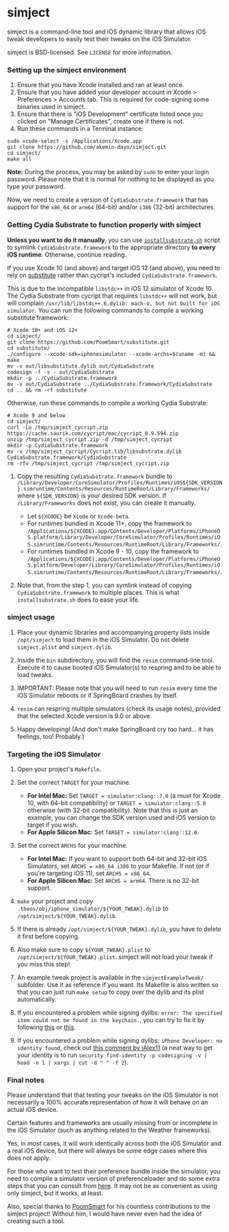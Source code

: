 # simject

simject is a command-line tool and iOS dynamic library that allows iOS tweak developers to easily test their tweaks on the iOS Simulator.

simject is BSD-licensed. See `LICENSE` for more information.

### Setting up the simject environment

1. Ensure that you have Xcode installed and ran at least once.
2. Ensure that you have added your developer account in Xcode > Preferences > Accounts tab. This is required for code-signing some binaries used in simject.
3. Ensure that there is "iOS Development" certificate listed once you clicked on "Manage Certificates", create one if there is not.
4. Run these commands in a Terminal instance:

```
sudo xcode-select -s /Applications/Xcode.app
git clone https://github.com/akemin-dayo/simject.git
cd simject/
make all
```

**Note:** During the process, you may be asked by `sudo` to enter your login password. Please note that it is normal for nothing to be displayed as you type your password.

Now, we need to create a version of `CydiaSubstrate.framework` that has support for the `x86_64` or `arm64` (64-bit) and/or `i386` (32-bit) architectures.

### Getting Cydia Substrate to function properly with simject

**Unless you want to do it manually**, you can use [`installsubstrate.sh`](./installsubstrate.sh) script to symlink `CydiaSubstrate.framework` to the appropriate directory **to every iOS runtime**. Otherwise, continue reading.

If you use Xcode 10 (and above) and target iOS 12 (and above), you need to rely on [substitute](https://github.com/sbingner/substitute) rather than cycript's included `CydiaSubstrate.framework`.

This is due to the incompatible `libstdc++` in iOS 12 simulator of Xcode 10. The Cydia Substrate from cycript that requires `libstdc++` will not work, but will complain `/usr/lib/libstdc++.6.dylib: mach-o, but not built for iOS simulator`. You can run the following commands to compile a working substitute framework:

```
# Xcode 10+ and iOS 12+
cd simject/
git clone https://github.com/PoomSmart/substitute.git
cd substitute/
./configure --xcode-sdk=iphonesimulator --xcode-archs=$(uname -m) && make
mv -v out/libsubstitute.dylib out/CydiaSubstrate
codesign -f -s - out/CydiaSubstrate
mkdir -p ../CydiaSubstrate.framework
mv -v out/CydiaSubstrate ../CydiaSubstrate.framework/CydiaSubstrate
cd .. && rm -rf substitute
```
Otherwise, run these commands to compile a working Cydia Substrate:

```
# Xcode 9 and below
cd simject/
curl -Lo /tmp/simject_cycript.zip https://cache.saurik.com/cycript/mac/cycript_0.9.594.zip
unzip /tmp/simject_cycript.zip -d /tmp/simject_cycript
mkdir -p CydiaSubstrate.framework
mv -v /tmp/simject_cycript/Cycript.lib/libsubstrate.dylib CydiaSubstrate.framework/CydiaSubstrate
rm -rfv /tmp/simject_cycript /tmp/simject_cycript.zip
```

1. Copy the resulting `CydiaSubstrate.framework` bundle to `/Library/Developer/CoreSimulator/Profiles/Runtimes/iOS${SDK_VERSION}.simruntime/Contents/Resources/RuntimeRoot/Library/Frameworks/` where `${SDK_VERSION}` is your desired SDK version. If `/Library/Frameworks` does not exist, you can create it manually.
   * Let `${XCODE}` be `Xcode` or `Xcode-beta`.
   * For runtimes bundled in Xcode 11+, copy the framework to `/Applications/${XCODE}.app/Contents/Developer/Platforms/iPhoneOS.platform/Library/Developer/CoreSimulator/Profiles/Runtimes/iOS.simruntime/Contents/Resources/RuntimeRoot/Library/Frameworks/`.
   * For runtimes bundled in Xcode 9 - 10, copy the framework to `/Applications/${XCODE}.app/Contents/Developer/Platforms/iPhoneOS.platform/Developer/Library/CoreSimulator/Profiles/Runtimes/iOS.simruntime/Contents/Resources/RuntimeRoot/Library/Frameworks/`.

2. Note that, from the step 1, you can symlink instead of copying `CydiaSubstrate.framework` to multiple places. This is what `installsubstrate.sh` does to ease your life.

### simject usage

1. Place your dynamic libraries and accompanying property lists inside `/opt/simject` to load them in the iOS Simulator. Do not delete `simject.plist` and `simject.dylib`.
   
2. Inside the `bin` subdirectory, you will find the `resim` command-line tool. Execute it to cause booted iOS Simulator(s) to respring and to be able to load tweaks.

3. IMPORTANT: Please note that you will need to run `resim` every time the iOS Simulator reboots or if SpringBoard crashes by itself.

4. `resim` can respring multiple simulators (check its usage notes), provided that the selected Xcode version is 9.0 or above.

5. Happy developing! (And don't make SpringBoard cry *too* hard... it has feelings, too! Probably.)

### Targeting the iOS Simulator

1. Open your project's `Makefile`.

2. Set the correct `TARGET` for your machine.
   * **For Intel Mac:** Set `TARGET = simulator:clang::7.0` (a must for Xcode 10, with 64-bit compatibility) or `TARGET = simulator:clang::5.0` otherwise (with 32-bit compatibility). Note that this is just an example, you can change the SDK version used and iOS version to target if you wish.
   * **For Apple Silicon Mac:** Set `TARGET = simulator:clang::12.0`.

3. Set the correct `ARCHS` for your machine.
   * **For Intel Mac:** If you want to support both 64-bit and 32-bit iOS Simulators, set `ARCHS = x86_64 i386` to your Makefile. If not (or if you're targeting iOS 11), set `ARCHS = x86_64`.
   * **For Apple Silicon Mac:** Set `ARCHS = arm64`. There is no 32-bit support.

4. `make` your project and copy `.theos/obj/iphone_simulator/${YOUR_TWEAK}.dylib` to `/opt/simject/${YOUR_TWEAK}.dylib`.

5. If there is already `/opt/simject/${YOUR_TWEAK}.dylib`, you have to delete it first before copying.

6. Also make sure to copy `${YOUR_TWEAK}.plist` to `/opt/simject/${YOUR_TWEAK}.plist`. simject will not load your tweak if you miss this step!

7. An example tweak project is available in the `simjectExampleTweak/` subfolder. Use it as reference if you want. Its Makefile is also written so that you can just run `make setup` to copy over the dylib and its plist automatically.

8. If you encountered a problem while signing dylibs: `error: The specified item could not be found in the keychain.`, you can try to fix it by following [this](https://github.com/angelXwind/simject/issues/43#issuecomment-441659203) or [this](https://github.com/angelXwind/simject/issues/42#issuecomment-440920466).

9. If you encountered a problem while signing dylibs: `iPhone Developer: no identity found`, check out [this comment by iAlex11](https://github.com/angelXwind/simject/issues/55#issuecomment-615894757) (a neat way to get your identity is to run `security find-identity -p codesigning -v | head -n 1 | xargs | cut -d " " -f 2`).

### Final notes

Please understand that that testing your tweaks on the iOS Simulator is not necessarily a 100% accurate representation of how it will behave on an actual iOS device.

Certain features and frameworks are usually missing from or incomplete in the iOS Simulator (such as anything related to the Weather frameworks).

Yes, in *most* cases, it will work identically across both the iOS Simulator and a real iOS device, but there will always be some edge cases where this does not apply.

For those who want to test their preference bundle inside the simulator, you need to compile a simulator version of preferenceloader and do some extra steps that you can consult from [here](https://github.com/PoomSmart/preferenceloader-sim). It may not be as convenient as using only simject, but it works, at least.

Also, special thanks to [PoomSmart](https://github.com/PoomSmart) for his countless contributions to the simject project! Without him, I would have never even had the idea of creating such a tool.

